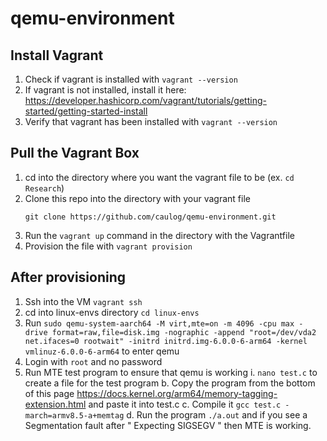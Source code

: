 # qemu-environment
## Install Vagrant
1. Check if vagrant is installed with `vagrant --version`
2. If vagrant is not installed, install it here: https://developer.hashicorp.com/vagrant/tutorials/getting-started/getting-started-install
3. Verify that vagrant has been installed with `vagrant --version`

## Pull the Vagrant Box
1. cd into the directory where you want the vagrant file to be (ex. `cd Research`)
2. Clone this repo into the directory with your vagrant file
   ```
   git clone https://github.com/caulog/qemu-environment.git
   ```
3. Run the `vagrant up` command in the directory with the Vagrantfile
4. Provision the file with `vagrant provision`

## After provisioning
1. Ssh into the VM `vagrant ssh`
2. cd into linux-envs directory `cd linux-envs`
3. Run `sudo qemu-system-aarch64 -M virt,mte=on -m 4096 -cpu max -drive format=raw,file=disk.img -nographic -append "root=/dev/vda2 net.ifaces=0 rootwait" -initrd initrd.img-6.0.0-6-arm64 -kernel vmlinuz-6.0.0-6-arm64` to enter qemu
4. Login with `root` and no password
5. Run MTE test program to ensure that qemu is working
   i. `nano test.c` to create a file for the test program
   b. Copy the program from the bottom of this page https://docs.kernel.org/arm64/memory-tagging-extension.html and paste it into test.c
   c. Compile it `gcc test.c -march=armv8.5-a+memtag`
   d. Run the program `./a.out` and if you see a Segmentation fault after " Expecting SIGSEGV " then MTE is working.  

